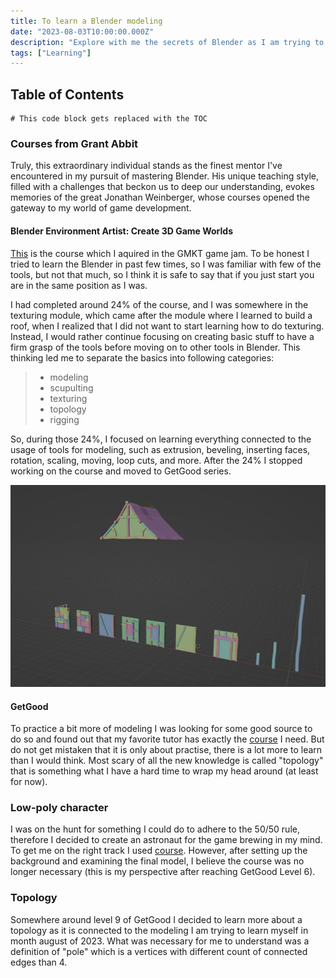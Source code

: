 ```yaml
---
title: To learn a Blender modeling
date: "2023-08-03T10:00:00.000Z"
description: "Explore with me the secrets of Blender as I am trying to master it"
tags: ["Learning"]
---
```


## Table of Contents

```toc
# This code block gets replaced with the TOC
```

### Courses from Grant Abbit

Truly, this extraordinary individual stands as the finest mentor I've encountered in my pursuit of mastering Blender. His unique teaching style, filled with a challenges that beckon us to deep our understanding, evokes memories of the great Jonathan Weinberger, whose courses opened the gateway to my world of game development.

#### Blender Environment Artist: Create 3D Game Worlds

[This](https://www.gamedev.tv/courses/1672425 "gamedev tv blender course") is the course which I aquired in the GMKT game jam. To be honest I tried to learn the Blender in past few times, so I was familiar with few of the tools, but not that much, so I think it is safe to say that if you just start you are in the same position as I was.

I had completed around 24% of the course, and I was somewhere in the texturing module, which came after the module where I learned to build a roof, when I realized that I did not want to start learning how to do texturing. Instead, I would rather continue focusing on creating basic stuff to have a firm grasp of the tools before moving on to other tools in Blender. This thinking led me to separate the basics into following categories:

> * modeling
> * scupulting
> * texturing
> * topology
> * rigging

So, during those 24%, I focused on learning everything connected to the usage of tools for modeling, such as extrusion, beveling, inserting faces, rotation, scaling, moving, loop cuts, and more. After the 24% I stopped working on the course and moved to GetGood series.

![24percent](./24percentBlender.png "After 24% of the course completed") 


#### GetGood

To practice a bit more of modeling I was looking for some good source to do so and found out that my favorite tutor has exactly the [course](https://www.youtube.com/watch?v=98FkRIbihyQ&list=PLn3ukorJv4vvv3ZpWJYvV5Tmvo7ISO-NN&ab_channel=GrantAbbitt "daily practise") I need. But do not get mistaken that it is only about practise, there is a lot more to learn than I would think. Most scary of all the new knowledge is called "topology" that is something what I have a hard time to wrap my head around (at least for now).

### Low-poly character

I was on the hunt for something I could do to adhere to the 50/50 rule, therefore I decided to create an astronaut for the game brewing in my mind. To get me on the right track I used [course](https://www.youtube.com/watch?v=4OUYOKGl7x0&ab_channel=GrantAbbitt "low poly character course"). However, after setting up the background and examining the final model, I believe the course was no longer necessary (this is my perspective after reaching GetGood Level 6).

### Topology

Somewhere around level 9 of GetGood I decided to learn more about a topology as it is connected to the modeling I am trying to learn myself in month august of 2023. What was necessary for me to understand was a definition of "pole" which is a vertices with different count of connected edges than 4.